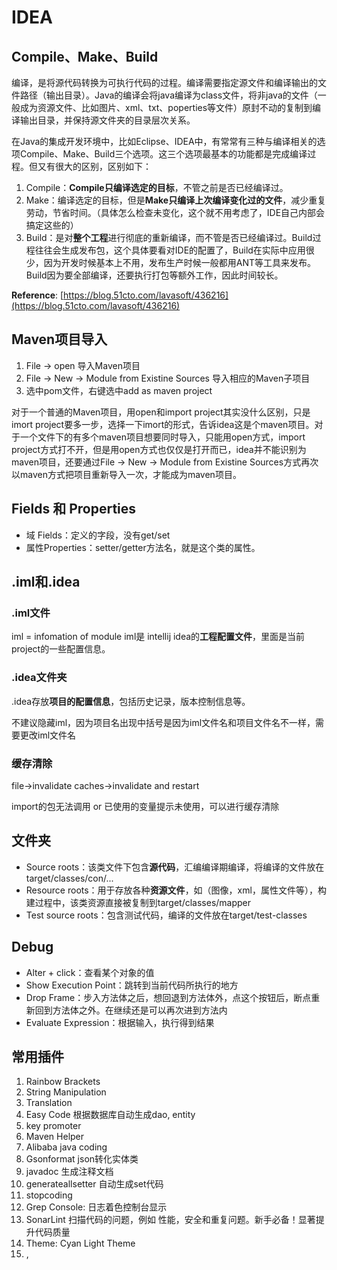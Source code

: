 # IDEA

## Compile、Make、Build

编译，是将源代码转换为可执行代码的过程。编译需要指定源文件和编译输出的文件路径（输出目录）。Java的编译会将java编译为class文件，将非java的文件（一般成为资源文件、比如图片、xml、txt、poperties等文件）原封不动的复制到编译输出目录，并保持源文件夹的目录层次关系。

在Java的集成开发环境中，比如Eclipse、IDEA中，有常常有三种与编译相关的选项Compile、Make、Build三个选项。这三个选项最基本的功能都是完成编译过程。但又有很大的区别，区别如下：

1. Compile：**Compile只编译选定的目标**，不管之前是否已经编译过。
2. Make：编译选定的目标，但是**Make只编译上次编译变化过的文件**，减少重复劳动，节省时间。（具体怎么检查未变化，这个就不用考虑了，IDE自己内部会搞定这些的）
3. Build：是对**整个工程**进行彻底的重新编译，而不管是否已经编译过。Build过程往往会生成发布包，这个具体要看对IDE的配置了，Build在实际中应用很少，因为开发时候基本上不用，发布生产时候一般都用ANT等工具来发布。Build因为要全部编译，还要执行打包等额外工作，因此时间较长。

**Reference**: [https://blog.51cto.com/lavasoft/436216](https://blog.51cto.com/lavasoft/436216)

## **Maven项目导入**

1. File -> open 导入Maven项目
2. File -> New -> Module from Existine Sources 导入相应的Maven子项目
3. 选中pom文件，右键选中add as maven project

对于一个普通的Maven项目，用open和import project其实没什么区别，只是imort project要多一步，选择一下imort的形式，告诉idea这是个maven项目。对于一个文件下的有多个maven项目想要同时导入，只能用open方式，import project方式打不开，但是用open方式也仅仅是打开而已，idea并不能识别为maven项目，还要通过File -> New -> Module from Existine Sources方式再次以maven方式把项目重新导入一次，才能成为maven项目。

## Fields  和 Properties

- 域 Fields：定义的字段，没有get/set
- 属性Properties：setter/getter方法名，就是这个类的属性。

## .iml和.idea

### **.iml文件**

iml =  infomation of module
iml是 intellij idea的**工程配置文件**，里面是当前project的一些配置信息。

### **.idea文件夹**

.idea存放**项目的配置信息**，包括历史记录，版本控制信息等。

不建议隐藏iml，因为项目名出现中括号是因为iml文件名和项目文件名不一样，需要更改iml文件名

### **缓存清除**

file->invalidate caches->invalidate and restart

import的包无法调用 or 已使用的变量提示未使用，可以进行缓存清除

## **文件夹**

- Source roots：该类文件下包含**源代码**，汇编编译期编译，将编译的文件放在target/classes/con/...
- Resource roots：用于存放各种**资源文件**，如（图像，xml，属性文件等），构建过程中，该类资源直接被复制到target/classes/mapper
- Test source roots：包含测试代码，编译的文件放在target/test-classes

## Debug

- Alter + click：查看某个对象的值
- Show Execution Point：跳转到当前代码所执行的地方
- Drop Frame：步入方法体之后，想回退到方法体外，点这个按钮后，断点重新回到方法体之外。在继续还是可以再次进到方法内
- Evaluate Expression：根据输入，执行得到结果

## 常用插件

1. Rainbow Brackets
2. String Manipulation
3. Translation
4. Easy Code 根据数据库自动生成dao, entity
5. key promoter 
6. Maven Helper
7. Alibaba java coding 
8. Gsonformat json转化实体类 
9. javadoc  生成注释文档  
10. generateallsetter 自动生成set代码 
11. stopcoding
12. Grep Console: 日志着色控制台显示 
13. SonarLint  扫描代码的问题，例如 性能，安全和重复问题。新手必备！显著提升代码质量
14. Theme: Cyan Light Theme
15. ,